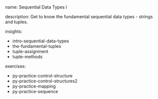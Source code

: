 name: Sequential Data Types I

description: Get to know the fundamental sequential data types - strings and tuples.

insights:
  - intro-sequential-data-types
  - the-fundamental-tuples
  - tuple-assignment
  - tuple-methods

exercises:
  - py-practice-control-structure
  - py-practice-control-structures2
  - py-practice-mapping
  - py-practice-sequence
